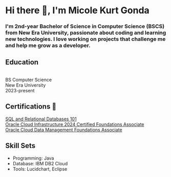 <h1>Hi there 👋, I'm Micole Kurt Gonda</h1>
<h3> I'm 2nd-year Bachelor of Science in Computer Science (BSCS) from New Era University, passionate about coding and learning new technologies. I love working on projects that challenge me and help me grow as a developer. </h3>

<h2>Education</h2>
<br>BS Computer Science
<br>New Era University
<br>2023-present

<h2>Certifications 🏅</h2>
<a href="https://courses.cognitiveclass.ai/certificates/4e4c7dc978fa4d9ca4a74211e034b51e">SQL and Relational Databases 101</a>
<br>
<a href="https://catalog-education.oracle.com/ords/certview/sharebadge?id=22EB3D80EA6E24E346FA5AD51BE48E325F236FEE3CDE624C44BA07EB1D9D4A9F"> Oracle Cloud Infrastructure 2024 Certified Foundations Associate</a>
<br>
<a href="https://catalog-education.oracle.com/ords/certview/sharebadge?id=22EB3D80EA6E24E346FA5AD51BE48E325F236FEE3CDE624C44BA07EB1D9D4A9F](https://catalog-education.oracle.com/ords/certview/sharebadge?id=22EB3D80EA6E24E346FA5AD51BE48E327A58DD54BCBEA485E20C60BB91FD7D87"> Oracle Cloud Data Management Foundations Associate</a>
 <h2>Skill Sets</h2>
<ul>
  <li>Programming: Java</li>
  <li>Database: IBM DB2 Cloud</li>
 <li>Tools: Lucidchart, Eclipse</li>
</ul>
